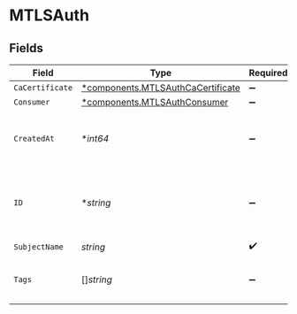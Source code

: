 # MTLSAuth


## Fields

| Field                                                                                 | Type                                                                                  | Required                                                                              | Description                                                                           |
| ------------------------------------------------------------------------------------- | ------------------------------------------------------------------------------------- | ------------------------------------------------------------------------------------- | ------------------------------------------------------------------------------------- |
| `CaCertificate`                                                                       | [*components.MTLSAuthCaCertificate](../../models/components/mtlsauthcacertificate.md) | :heavy_minus_sign:                                                                    | N/A                                                                                   |
| `Consumer`                                                                            | [*components.MTLSAuthConsumer](../../models/components/mtlsauthconsumer.md)           | :heavy_minus_sign:                                                                    | N/A                                                                                   |
| `CreatedAt`                                                                           | **int64*                                                                              | :heavy_minus_sign:                                                                    | Unix epoch when the resource was created.                                             |
| `ID`                                                                                  | **string*                                                                             | :heavy_minus_sign:                                                                    | A string representing a UUID (universally unique identifier).                         |
| `SubjectName`                                                                         | *string*                                                                              | :heavy_check_mark:                                                                    | N/A                                                                                   |
| `Tags`                                                                                | []*string*                                                                            | :heavy_minus_sign:                                                                    | A set of strings representing tags.                                                   |